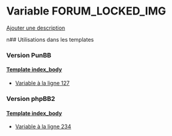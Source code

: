 # Variable FORUM_LOCKED_IMG
[Ajouter une description](https://fa-tvars.appspot.com/FORUM_LOCKED_IMG)

n## Utilisations dans les templates

### Version PunBB

#### [Template index_body](punbb/index_body.md)
* [Variable à la ligne 127](../punbb/index_body.tpl#L127)

### Version phpBB2

#### [Template index_body](subsilver/index_body.md)
* [Variable à la ligne 234](../subsilver/index_body.tpl#L234)